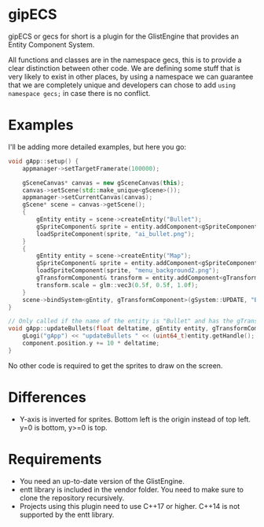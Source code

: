 # gipECS
gipECS or gecs for short is a plugin for the GlistEngine that provides an Entity Component System.

All functions and classes are in the namespace gecs, this is to provide a clear distinction between other code. We are defining some stuff that is very likely to exist in other places, by using a namespace we can guarantee that we are completely unique and developers can chose to add `using namespace gecs;` in case there is no conflict.

# Examples

I'll be adding more detailed examples, but here you go:

```c++
void gApp::setup() {
	appmanager->setTargetFramerate(100000);

	gSceneCanvas* canvas = new gSceneCanvas(this);
	canvas->setScene(std::make_unique<gScene>());
	appmanager->setCurrentCanvas(canvas);
	gScene* scene = canvas->getScene();
	{
		gEntity entity = scene->createEntity("Bullet");
		gSpriteComponent& sprite = entity.addComponent<gSpriteComponent>();
		loadSpriteComponent(sprite, "ai_bullet.png");
	}
	{
		gEntity entity = scene->createEntity("Map");
		gSpriteComponent& sprite = entity.addComponent<gSpriteComponent>();
		loadSpriteComponent(sprite, "menu_background2.png");
		gTransformComponent& transform = entity.addComponent<gTransformComponent>();
		transform.scale = glm::vec3(0.5f, 0.5f, 1.0f);
	}
	scene->bindSystem<gEntity, gTransformComponent>(gSystem::UPDATE, "Bullet", G_BIND_FUNCTION(updateBullets));
}

// Only called if the name of the entity is "Bullet" and has the gTransformComponent.
void gApp::updateBullets(float deltatime, gEntity entity, gTransformComponent& component) {
	gLogi("gApp") << "updateBullets " << (uint64_t)entity.getHandle();
	component.position.y += 10 * deltatime;
}

```

No other code is required to get the sprites to draw on the screen.

# Differences

- Y-axis is inverted for sprites. Bottom left is the origin instead of top left. y=0 is bottom, y>=0 is top.

# Requirements

- You need an up-to-date version of the GlistEngine.
- entt library is included in the vendor folder. You need to make sure to clone the repository recursively.
- Projects using this plugin need to use C++17 or higher. C++14 is not supported by the entt library.
